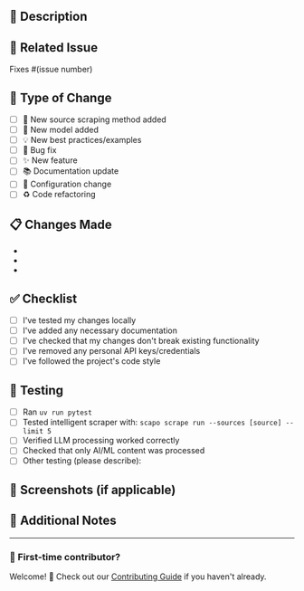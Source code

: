 ## 🎯 Description

<!-- Brief description of what this PR does -->

## 🔗 Related Issue

<!-- Link to issue if applicable -->
Fixes #(issue number)

## 📝 Type of Change

<!-- Check all that apply -->
- [ ] 🔗 New source scraping method added
- [ ] 🤖 New model added
- [ ] 💡 New best practices/examples
- [ ] 🐛 Bug fix
- [ ] ✨ New feature
- [ ] 📚 Documentation update
- [ ] 🔧 Configuration change
- [ ] ♻️ Code refactoring

## 📋 Changes Made

<!-- List your specific changes -->
- 
- 
- 

## ✅ Checklist

<!-- Check all that apply -->
- [ ] I've tested my changes locally
- [ ] I've added any necessary documentation
- [ ] I've checked that my changes don't break existing functionality
- [ ] I've removed any personal API keys/credentials
- [ ] I've followed the project's code style

## 🧪 Testing

<!-- How did you test your changes? -->
- [ ] Ran `uv run pytest`
- [ ] Tested intelligent scraper with: `scapo scrape run --sources [source] --limit 5`
- [ ] Verified LLM processing worked correctly
- [ ] Checked that only AI/ML content was processed
- [ ] Other testing (please describe):

## 📸 Screenshots (if applicable)

<!-- Add screenshots to help explain your changes -->

## 💬 Additional Notes

<!-- Any additional information or context -->

---

### 🎉 First-time contributor?
Welcome! 🙌 Check out our [Contributing Guide](CONTRIBUTING.md) if you haven't already.